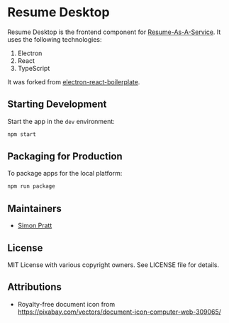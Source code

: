 # Resume Desktop

Resume Desktop is the frontend component for
[Resume-As-A-Service](https://github.com/spratt/raas). It uses the following technologies:

1. Electron
2. React
3. TypeScript

It was forked from
[electron-react-boilerplate](https://github.com/electron-react-boilerplate/electron-react-boilerplate).

## Starting Development

Start the app in the `dev` environment:

```bash
npm start
```

## Packaging for Production

To package apps for the local platform:

```bash
npm run package
```

## Maintainers

- [Simon Pratt](https://github.com/spratt)

## License

MIT License with various copyright owners. See LICENSE file for details.

## Attributions

- Royalty-free document icon from https://pixabay.com/vectors/document-icon-computer-web-309065/
